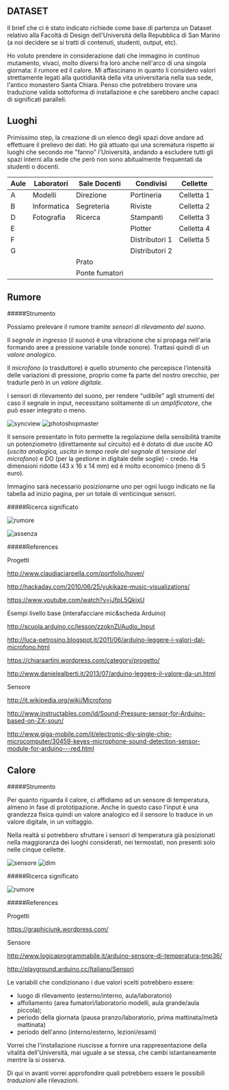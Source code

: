 ## DATASET

Il brief che ci è stato indicato richiede come base di partenza un Dataset relativo alla Facoltà di Design dell'Università della Repubblica di San Marino (a noi decidere se si tratti di contenuti, studenti, output, etc).

Ho voluto prendere in considerazione dati che immagino in continuo mutamento, vivaci, molto diversi fra loro anche nell'arco di una singola giornata: il rumore ed il calore. Mi affascinano in quanto li considero valori strettamente legati alla quotidianità della vita universitaria nella sua sede, l'antico monastero Santa Chiara. Penso che potrebbero trovare una traduzione valida sottoforma di installazione e che sarebbero anche capaci di significati paralleli.

## Luoghi

Primissimo step, la creazione di un elenco degli spazi dove andare ad effettuare il prelievo dei dati. Ho già attuato qui una scrematura rispetto ai luoghi che secondo me "fanno" l'Università, andando a escludere tutti gli spazi interni alla sede che però non sono abitualmente frequentati da studenti o docenti.

Aule | Laboratori | Sale Docenti | Condivisi | Cellette
---------- | ----------- | ----------- | ----------- | -----------
A | Modelli | Direzione | Portineria | Celletta 1 
B | Informatica | Segreteria | Riviste | Celletta 2
D | Fotografia | Ricerca | Stampanti | Celletta 3
E |    |   | Plotter | Celletta 4
F |   |   | Distributori 1 | Celletta 5
G |   |   | Distributori 2 |  
  |   |   | Prato |  
  |   |   | Ponte fumatori | 

## Rumore

#####Strumento

Possiamo prelevare il rumore tramite _sensori di rilevamento del suono_. 

Il _segnale in ingresso_ (il suono) è una vibrazione che si propaga nell'aria formando aree a pressione variabile (onde sonore). Trattasi quindi di un _valore analogico_. 

Il _microfono_ (o trasduttore) è quello strumento che percepisce l'intensità delle variazioni di pressione, proprio come fa parte del nostro orecchio, per tradurle però in un _valore digitale_. 

I sensori di rilevamento del suono, per rendere "udibile" agli strumenti del caso il segnale in input, necessitano solitamente di un _amplificatore_, che può esser integrato o meno.

![syncview](http://i.imgur.com/OIBm5vt.jpg?1)
![photoshopmaster](http://i.imgur.com/GuZEYaE.jpg?1)

Il sensore presentato in foto permette la regolazione della sensibilità tramite un potenziometro (direttamente sul circuito) ed è dotato di due uscite AO (_uscita analogica, uscita in tempo reale del segnale di tensione del microfono_) e DO (per la gestione in digitale delle soglie) - credo. Ha dimensioni ridotte (43 x 16 x 14 mm) ed è molto economico (meno di 5 euro).

Immagino sarà necessario posizionarne uno per ogni luogo indicato  ne lla tabella ad inizio pagina, per un totale di venticinque sensori.

#####Ricerca significato

![rumore](http://i.imgur.com/eeZg84x.jpg?1)

![assenza](http://i.imgur.com/NsYxpl4.jpg?1)

#####References

Progetti

http://www.claudiaciarpella.com/portfolio/hover/

http://hackaday.com/2010/06/25/yukikaze-music-visualizations/

https://www.youtube.com/watch?v=jJfpL5QkixU

Esempi livello base (interafacciare mic&scheda Arduino)

http://scuola.arduino.cc/lesson/zzoknZl/Audio_Input

http://luca-petrosino.blogspot.it/2011/06/arduino-leggere-i-valori-dal-microfono.html

https://chiaraartini.wordpress.com/category/progetto/

http://www.danielealberti.it/2013/07/arduino-leggere-il-valore-da-un.html

Sensore

http://it.wikipedia.org/wiki/Microfono

http://www.instructables.com/id/Sound-Pressure-sensor-for-Arduino-based-on-ZX-soun/

http://www.giga-mobile.com/it/electronic-diy-single-chip-microcomputer/30459-keyes-microphone-sound-detection-sensor-module-for-arduino---red.html

## Calore

#####Strumento

Per quanto riguarda il calore, ci affidiamo ad un sensore di temperatura, almeno in fase di prototipazione. Anche in questo caso l'input è una grandezza fisica quindi un valore analogico ed il sensore lo traduce in un valore digitale, in un voltaggio.

Nella realtà si potrebbero sfruttare i sensori di temperatura già posizionati nella maggioranza dei luoghi considerati, nei termostati, non presenti solo nelle cinque cellette.

![sensore](http://i.imgur.com/HCHSxiS.jpg?2)
![dim](http://i.imgur.com/lKuoGow.jpg?2)

#####Ricerca significato

![rumore](http://i.imgur.com/LAzNbUd.jpg?1)

#####References

Progetti

https://graphicjunk.wordpress.com/

Sensore

http://www.logicaprogrammabile.it/arduino-sensore-di-temperatura-tmp36/

http://playground.arduino.cc/Italiano/Sensori

Le variabili che condizionano i due valori scelti potrebbero essere:
- luogo di rilevamento (esterno/interno, aula/laboratorio)
- affollamento (area fumatori/laboratorio modelli, aula grande/aula piccola);
- periodo della giornata (pausa pranzo/laboratorio, prima mattinata/metà mattinata)
- periodo dell'anno (interno/esterno, lezioni/esami)

Vorrei che l'installazione riuscisse a fornire una rappresentazione della vitalità dell'Università, mai uguale a se stessa, che cambi istantaneamente mentre la si osserva. 

Di qui in avanti vorrei approfondire quali potrebbero essere le possibili _traduzioni_ alle rilevazioni.
